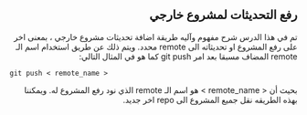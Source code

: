 ## <div dir=rtl> رفع التحديثات لمشروع خارجي </div>


<div dir=rtl>
تم في هذا الدرس شرح مفهوم وآليه طريقة اضافة تحديثات مشروع خارجي ، بمعنى اخر على رفع المشروع او تحديثاته الى remote محدد.
ويتم ذلك عن طريق استخدام اسم الـ remote المضاف مسبقا بعد امر  git push  
كما هو في المثال التالي:
<br/>
</div>

```git push < remote_name > ```
<div dir=rtl>
بحيث أن < remote_name >  هو اسم الـ remote الذي نود رفع المشروع له. ويمكننا بهذه الطريقه نقل جميع المشروع الى  repo اخر جديد. 
</div>
